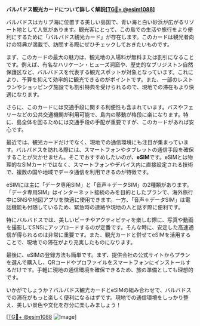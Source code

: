 **バルバドス観光カードについて詳しく解説[[TG💪+ @esim1088](https://t.me/s/esim1088)]**

バルバドスはカリブ海に位置する美しい島国で、青い海と白い砂浜が広がるリゾート地として人気があります。観光客にとって、この島での生活や旅行をより便利にするために「バルバドス観光カード」が存在します。このカードは観光者向けの特典が満載で、訪問する際にぜひチェックしておきたいものです。

まず、このカードの最大の魅力は、観光地の入場料が無料または割引になることです。例えば、有名なハリケーン・ヒューズ洞窟や、歴史的なブリジストン自然保護区など、バルバドスを代表する観光スポットが対象となっています。これにより、予算を抑えて効率的に観光できるのがポイントです。また、一部のレストランやショッピング施設でも割引特典を受けられるので、現地での滞在もより快適になります。

さらに、このカードには交通手段に関する利便性も含まれています。バスやフェリーなどの公共交通機関が利用可能で、島内の移動が格段に楽になります。特に、島全体を回るためには交通手段の手配が重要ですが、このカードがあれば安心です。

最近では、観光カードだけでなく、現地での通信環境にも注目が集まっています。バルバドスを訪れる際には、スマートフォンやタブレットの通信手段を確保することが欠かせません。そこでおすすめしたいのが、**eSIM**です。eSIMとは物理的なSIMカードではなく、スマートフォンやデバイス内に直接設定される技術で、複数の国や地域でデータ通信を利用できるのが特徴です。

eSIMには主に「データ専用SIM」と「音声＋データSIM」の2種類があります。「データ専用SIM」はインターネット接続のみを目的としたプランで、海外旅行中にSNSや地図アプリを快適に使用できます。一方、「音声＋データSIM」は電話機能も付随しているため、緊急時の連絡や現地の人と話す際に便利です。

特にバルバドスでは、美しいビーチやアクティビティを楽しむ際に、写真や動画を撮影してSNSにアップロードするのが定番です。そんな時に、安定した高速通信が得られるのは非常に重要です。また、観光カードと併せてeSIMを活用することで、現地での滞在がより充実したものになります。

最後に、eSIMの登録方法も簡単です。まず、提供会社の公式サイトからプランを選んで購入し、QRコードやプロファイルをスマートフォンにインストールするだけです。手軽に現地の通信環境を確保できるため、旅の準備としても理想的です。

いかがでしょうか？バルバドス観光カードとeSIMの組み合わせで、バルバドスでの滞在がもっと楽しく便利になるはずです。現地での通信環境をしっかり整え、美しい景色や文化を存分に楽しみましょう！

[[TG💪+ @esim1088](https://t.me/s/esim1088) ![Image](https://i.postimg.cc/Y0z9fWf4/image.png)]